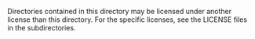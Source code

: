 Directories contained in this directory may be licensed under another license than this directory. For the specific licenses, see the LICENSE files in the subdirectories.
